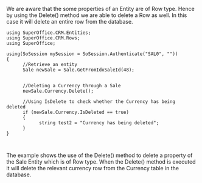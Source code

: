 <properties date="2016-05-11"
SortOrder="78"
/>

We are aware that the some properties of an Entity are of Row type. Hence by using the Delete() method we are able to delete a Row as well. In this case it will delete an entire row from the database.

 

```
using SuperOffice.CRM.Entities;
using SuperOffice.CRM.Rows;
using SuperOffice;
 
using(SoSession mySession = SoSession.Authenticate("SAL0", ""))
{
      //Retrieve an entity
      Sale newSale = Sale.GetFromIdxSaleId(48);                    

                   
      //Deleting a Currency through a Sale
      newSale.Currency.Delete();
 
      //Using IsDelete to check whether the Currency has being   
deleted
      if (newSale.Currency.IsDeleted == true)
      {
            string test2 = "Currency has being deleted";
      }
}

 
```

The example shows the use of the Delete() method to delete a property of the Sale Entity which is of Row type. When the Delete() method is executed it will delete the relevant currency row from the Currency table in the database.

 
